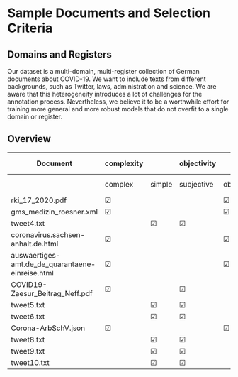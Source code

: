 # Sample Documents and Selection Criteria
## Domains and Registers
Our dataset is a multi-domain, multi-register collection of German documents about COVID-19. We want to include texts from different backgrounds, such as Twitter, laws, administration and science. We are aware that this heterogeneity introduces a lot of challenges for the annotation process. Nevertheless, we believe it to be a worthwhile effort for training more general and more robust models that do not overfit to a single domain or register.
## Overview
| Document | complexity         |  | objectivity |  | expertise |  | File format | | | | | domain |  |  | credibility | |
| ----------- |--------------------| ----------- | ----------- | ----------- | ----------- |  ----------- | ----------- | ----------- | ----------- | ----------- | ----------- | ----------- | ----------- | ----------- | ----------- | ----------- |
|  | complex            | simple | subjective | objective | expert | non-expert | XML | HTML | PDF | TXT | JSON | legal | scientific | administrative | credible | non-credible |
| rki_17_2020.pdf | &#9745; |  |  | &#9745; | &#9745; |  |  | | &#9745; |  |  |  | &#9745; | | &#9745; | |
| gms_medizin_roesner.xml | &#9745; |  |  | &#9745; | &#9745; | | &#9745; |  |  | | |  | &#9745; | |  &#9745; | |
| tweet4.txt |                    | &#9745; | &#9745; | | | &#9745; | |  | | &#9745; |  | |  | | | &#9745; |
| coronavirus.sachsen-anhalt.de.html  | &#9745; |  | | &#9745; | &#9745; | | | &#9745; |  |  |  | |  | &#9745; |  &#9745; |
| auswaertiges-amt.de_de_quarantaene-einreise.html | &#9745; |  | | &#9745; | &#9745; | |  | &#9745; |  |  |  | |  | &#9745; |  &#9745; |
| COVID19-Zaesur_Beitrag_Neff.pdf | &#9745; |  | &#9745; |  | &#9745; |  |  |  | &#9745; |  | | |  |  | &#9745; |
| tweet5.txt |                    | &#9745; | &#9745; | | | &#9745; | |  | | &#9745; | | |  | | | |
| tweet6.txt |                    | &#9745; | &#9745; | | | &#9745; | |  | | &#9745; | | | | | | &#9745;|
| Corona-ArbSchV.json | &#9745; | |  | &#9745; | &#9745; |  | |  | | | &#9745; | &#9745; |  | | &#9745; | |
| tweet8.txt |                    | &#9745; | &#9745; | | | &#9745; | |  | | &#9745; | | | | | | &#9745;|
| tweet9.txt |                    | &#9745; | &#9745; | | | &#9745; | |  | | &#9745; | | | | | | &#9745;|
| tweet10.txt |                    | &#9745; | &#9745; | | | &#9745; | |  | | &#9745; | | | | | | &#9745;|
